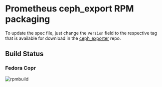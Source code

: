 # Prometheus ceph_export RPM packaging

To update the spec file, just change the `Version` field to the respective tag
that is available for download in the [ceph_exporter](https://github.com/digitalocean/ceph_exporter)
repo.

## Build Status

### Fedora Copr
![rpmbuild](https://copr.fedorainfracloud.org/coprs/rjdias/home/package/golang-github-digitalocean-ceph_exporter/status_image/last_build.png)
